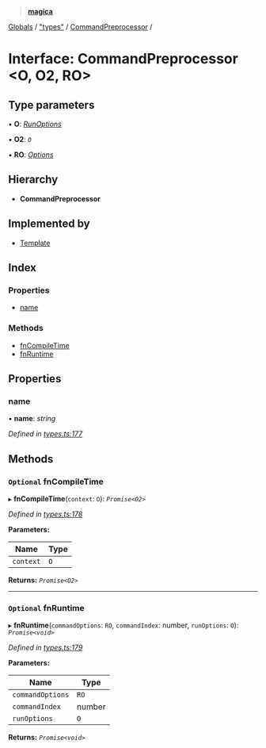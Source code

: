 > **[magica](../README.md)**

[Globals](../README.md) / ["types"](../modules/_types_.md) / [CommandPreprocessor](_types_.commandpreprocessor.md) /

# Interface: CommandPreprocessor <**O, O2, RO**>

## Type parameters

▪ **O**: *[RunOptions](_types_.runoptions.md)*

▪ **O2**: *`O`*

▪ **RO**: *[Options](_types_.options.md)*

## Hierarchy

* **CommandPreprocessor**

## Implemented by

* [Template](../classes/_main_template_template_.template.md)

## Index

### Properties

* [name](_types_.commandpreprocessor.md#name)

### Methods

* [fnCompileTime](_types_.commandpreprocessor.md#optional-fncompiletime)
* [fnRuntime](_types_.commandpreprocessor.md#optional-fnruntime)

## Properties

###  name

• **name**: *string*

*Defined in [types.ts:177](https://github.com/cancerberoSgx/magica/blob/b406772/src/types.ts#L177)*

## Methods

### `Optional` fnCompileTime

▸ **fnCompileTime**(`context`: `O`): *`Promise<O2>`*

*Defined in [types.ts:178](https://github.com/cancerberoSgx/magica/blob/b406772/src/types.ts#L178)*

**Parameters:**

Name | Type |
------ | ------ |
`context` | `O` |

**Returns:** *`Promise<O2>`*

___

### `Optional` fnRuntime

▸ **fnRuntime**(`commandOptions`: `RO`, `commandIndex`: number, `runOptions`: `O`): *`Promise<void>`*

*Defined in [types.ts:179](https://github.com/cancerberoSgx/magica/blob/b406772/src/types.ts#L179)*

**Parameters:**

Name | Type |
------ | ------ |
`commandOptions` | `RO` |
`commandIndex` | number |
`runOptions` | `O` |

**Returns:** *`Promise<void>`*
